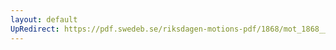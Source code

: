 ```yaml
---
layout: default
UpRedirect: https://pdf.swedeb.se/riksdagen-motions-pdf/1868/mot_1868__ak__00274/mot_1868__ak__00274_002.pdf
---
```

